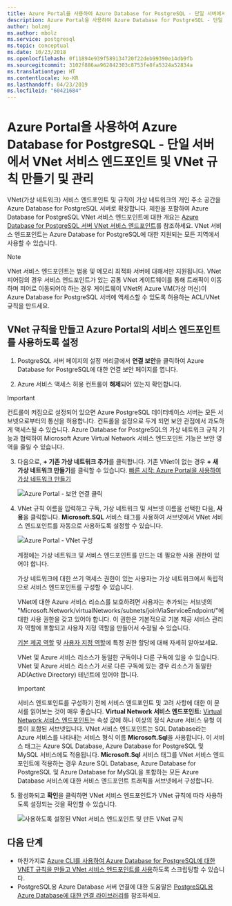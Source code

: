 ```yaml
---
title: Azure Portal을 사용하여 Azure Database for PostgreSQL - 단일 서버에서 VNet 서비스 엔드포인트와 규칙 만들기 및 관리
description: Azure Portal을 사용하여 Azure Database for PostgreSQL - 단일 서버에서 VNet 서비스 엔드포인트와 규칙 만들기 및 관리
author: bolzmj
ms.author: mbolz
ms.service: postgresql
ms.topic: conceptual
ms.date: 10/23/2018
ms.openlocfilehash: 0f11894e939f589134720f22deb99390e14db9fb
ms.sourcegitcommit: 3102f886aa962842303c8753fe8fa5324a52834a
ms.translationtype: HT
ms.contentlocale: ko-KR
ms.lasthandoff: 04/23/2019
ms.locfileid: "60421684"
---
```

# <a name="create-and-manage-azure-database-for-postgresql-vnet-service-endpoints-and-vnet-rules-by-using-the-azure-portal"></a>Azure Portal을 사용하여 Azure Database for PostgreSQL - 단일 서버에서 VNet 서비스 엔드포인트 및 VNet 규칙 만들기 및 관리
VNet(가상 네트워크) 서비스 엔드포인트 및 규칙이 가상 네트워크의 개인 주소 공간을 Azure Database for PostgreSQL 서버로 확장합니다. 제한을 포함하여 Azure Database for PostgreSQL VNet 서비스 엔드포인트에 대한 개요는 [Azure Database for PostgreSQL 서버 VNet 서비스 엔드포인트](concepts-data-access-and-security-vnet.md)를 참조하세요. VNet 서비스 엔드포인트는 Azure Database for PostgreSQL에 대한 지원되는 모든 지역에서 사용할 수 있습니다.

> [!NOTE]
> VNet 서비스 엔드포인트는 범용 및 메모리 최적화 서버에 대해서만 지원됩니다.
> VNet 피어링의 경우 서비스 엔드포인트가 있는 공통 VNet 게이트웨이를 통해 트래픽이 이동하며 피어로 이동되어야 하는 경우 게이트웨이 VNet의 Azure VM(가상 머신)이 Azure Database for PostgreSQL 서버에 액세스할 수 있도록 허용하는 ACL/VNet 규칙을 만드세요.

## <a name="create-a-vnet-rule-and-enable-service-endpoints-in-the-azure-portal"></a>VNet 규칙을 만들고 Azure Portal의 서비스 엔드포인트를 사용하도록 설정

1. PostgreSQL 서버 페이지의 설정 머리글에서 **연결 보안**을 클릭하여 Azure Database for PostgreSQL에 대한 연결 보안 페이지를 엽니다. 

2. Azure 서비스 액세스 허용 컨트롤이 **해제**되어 있는지 확인합니다.

> [!Important]
> 컨트롤이 켜짐으로 설정되어 있으면 Azure PostgreSQL 데이터베이스 서버는 모든 서브넷으로부터의 통신을 허용합니다. 컨트롤을 설정으로 두게 되면 보안 관점에서 과도하게 액세스될 수 있습니다. Azure Database for PostgreSQL의 가상 네트워크 규칙 기능과 협력하여 Microsoft Azure Virtual Network 서비스 엔드포인트 기능은 보안 영역을 줄일 수 있습니다.

3. 다음으로, **+ 기존 가상 네트워크 추가**를 클릭합니다. 기존 VNet이 없는 경우 **+ 새 가상 네트워크 만들기**를 클릭할 수 있습니다. [빠른 시작: Azure Portal을 사용하여 가상 네트워크 만들기](../virtual-network/quick-create-portal.md)

   ![Azure Portal - 보안 연결 클릭](./media/howto-manage-vnet-using-portal/1-connection-security.png)

4. VNet 규칙 이름을 입력하고 구독, 가상 네트워크 및 서브넷 이름을 선택한 다음, **사용**을 클릭합니다. **Microsoft.SQL** 서비스 태그를 사용하여 서브넷에서 VNet 서비스 엔드포인트를 자동으로 사용하도록 설정할 수 있습니다.

   ![Azure Portal - VNet 구성](./media/howto-manage-vnet-using-portal/2-configure-vnet.png)

    계정에는 가상 네트워크 및 서비스 엔드포인트를 만드는 데 필요한 사용 권한이 있어야 합니다.

    가상 네트워크에 대한 쓰기 액세스 권한이 있는 사용자는 가상 네트워크에서 독립적으로 서비스 엔드포인트를 구성할 수 있습니다.
    
    VNet에 대한 Azure 서비스 리소스를 보호하려면 사용자는 추가되는 서브넷의 "Microsoft.Network/virtualNetworks/subnets/joinViaServiceEndpoint/"에 대한 사용 권한을 갖고 있어야 합니다. 이 권한은 기본적으로 기본 제공 서비스 관리자 역할에 포함되고 사용자 지정 역할을 만들어서 수정될 수 있습니다.
    
    [기본 제공 역할](https://docs.microsoft.com/azure/active-directory/role-based-access-built-in-roles) 및 [사용자 지정 역할](https://docs.microsoft.com/azure/active-directory/role-based-access-control-custom-roles)에 특정 권한 할당에 대해 자세히 알아보세요.
    
    VNet 및 Azure 서비스 리소스가 동일한 구독이나 다른 구독에 있을 수 있습니다. VNet 및 Azure 서비스 리소스가 서로 다른 구독에 있는 경우 리소스가 동일한 AD(Active Directory) 테넌트에 있어야 합니다.

   > [!IMPORTANT]
   > 서비스 엔드포인트를 구성하기 전에 서비스 엔드포인트 및 고려 사항에 대한 이 문서를 읽어보는 것이 매우 좋습니다. **Virtual Network 서비스 엔드포인트:** [Virtual Network 서비스 엔드포인트](../virtual-network/virtual-network-service-endpoints-overview.md)는 속성 값에 하나 이상의 정식 Azure 서비스 유형 이름이 포함된 서브넷입니다. VNet 서비스 엔드포인트는 SQL Database라는 Azure 서비스를 나타내는 서비스 형식 이름 **Microsoft.Sql**을 사용합니다. 이 서비스 태그는 Azure SQL Database, Azure Database for PostgreSQL 및 MySQL 서비스에도 적용됩니다. **Microsoft.Sql** 서비스 태그를 VNet 서비스 엔드포인트에 적용하는 경우 Azure SQL Database, Azure Database for PostgreSQL 및 Azure Database for MySQL을 포함하는 모든 Azure Database 서비스에 대한 서비스 엔드포인트 트래픽을 서브넷에서 구성합니다. 
   > 

5. 활성화되고 **확인**을 클릭하면 VNet 서비스 엔드포인트가 VNet 규칙에 따라 사용하도록 설정되는 것을 확인할 수 있습니다.

   ![사용하도록 설정된 VNet 서비스 엔드포인트 및 만든 VNet 규칙](./media/howto-manage-vnet-using-portal/3-vnet-service-endpoints-enabled-vnet-rule-created.png)

## <a name="next-steps"></a>다음 단계
- 마찬가지로 [Azure CLI를 사용하여 Azure Database for PostgreSQL에 대한 VNET 규칙을 만들고 VNet 서비스 엔드포인트를 사용](howto-manage-vnet-using-cli.md)하도록 스크립팅할 수 있습니다.
- PostgreSQL용 Azure Database 서버 연결에 대한 도움말은 [PostgreSQL용 Azure Database에 대한 연결 라이브러리](./concepts-connection-libraries.md)를 참조하세요.
